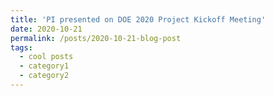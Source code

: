 ```yaml
---
title: 'PI presented on DOE 2020 Project Kickoff Meeting'
date: 2020-10-21
permalink: /posts/2020-10-21-blog-post
tags:
  - cool posts
  - category1
  - category2
---
```

